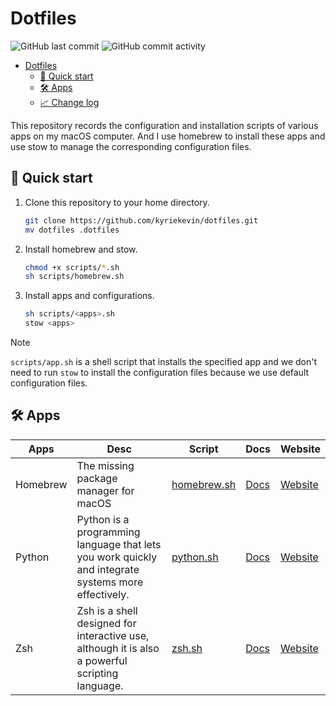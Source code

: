 # Dotfiles

![GitHub last commit](https://img.shields.io/github/last-commit/kyriekevin/dotfiles)
![GitHub commit activity](https://img.shields.io/github/commit-activity/m/kyriekevin/dotfiles)

- [Dotfiles](#dotfiles)
  - [🚀 Quick start](#-quick-start)
  - [🛠 Apps](#-apps)
  - [📈 Change log](#-change-log)

This repository records the configuration and installation scripts of various apps on my macOS computer. And I use homebrew to install these apps and use stow to manage the corresponding configuration files.

## 🚀 Quick start

1. Clone this repository to your home directory.

    ```bash
    git clone https://github.com/kyriekevin/dotfiles.git
    mv dotfiles .dotfiles
    ```

2. Install homebrew and stow.

    ```bash
    chmod +x scripts/*.sh
    sh scripts/homebrew.sh
    ```

3. Install apps and configurations.

    ```bash
    sh scripts/<apps>.sh
    stow <apps>
    ```

> [!NOTE]
> `scripts/app.sh` is a shell script that installs the specified app and we don't need to run `stow` to install the configuration files because we use default configuration files.

## 🛠 Apps

| Apps | Desc | Script | Docs| Website |
| --- | --- | --- | --- | --- |
| Homebrew | The missing package manager for macOS | [homebrew.sh](./scripts/homebrew.sh) | [Docs](./docs/homebrew.md) | [Website](https://brew.sh/) |
| Python | Python is a programming language that lets you work quickly and integrate systems more effectively. | [python.sh](./scripts/python.sh) | [Docs](./docs//pydocs/python.md) | [Website](https://www.python.org/) |
| Zsh | Zsh is a shell designed for interactive use, although it is also a powerful scripting language. | [zsh.sh](./scripts/zsh.sh) | [Docs](./docs/zsh.md) | [Website](http://www.zsh.org/) |
